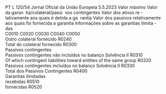 PT  L 120/54 Jornal Oficial da União Europeia 5.5.2023
 Valor máximo  Valor da garan ­
tia/colateral/passi ­
vos contingentes  Valor dos ativos re ­
lativamente aos 
quais é detida a ga ­
rantia  Valor dos passivos 
relativamente aos 
quais foi fornecida a 
garantia  Informações sobre 
as garantias ilimita ­
das  
C0010  C0020  C0030  C0040  C0050  
Outro colateral fornecido  R0240  
Total do colateral fornecido  R0300  
Passivos contingentes  
Passivos contingentes não incluídos no balanço Solvência II  R0310  
Of which contingent liabilities toward entities of the same group  R0320  
Passivos contingentes incluídos no balanço Solvência II  R0330  
Total dos Passivos Contingentes  R0400  
Garantias ilimitadas  
recebidas  R0510  
fornecidas  R0520